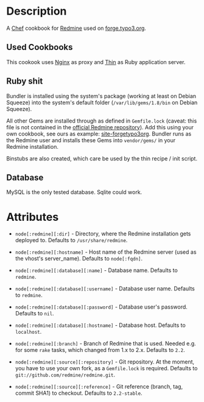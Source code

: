 Description
===========

A [Chef](http://opscode.com/chef) cookbook for [Redmine](http://redmine.org) used on [forge.typo3.org](http://forge.typo3.org).

Used Cookbooks
--------------

This cookook uses [Nginx](http://community.opscode.com/cookbooks/nginx) as proxy and [Thin](http://github.com/typo3-cookbooks/thin) as Ruby application server. 

Ruby shit
---------

Bundler is installed using the system's package (working at least on Debian Squeeze) into the system's default folder (`/var/lib/gems/1.8/bin` on Debian Squeeze).

All other Gems are installed through as defined in `Gemfile.lock` (caveat: this file is not contained in the [official Redmine repository](http://github.com/redmine/redmine)). Add this using your own cookbook, see ours as example: [site-forgetypo3org](http://github.com/typo3-cookbooks/site-forgetypo3org). Bundler runs as the Redmine user and installs these Gems into `vendor/gems/` in your Redmine installation.

Binstubs are also created, which care be used by the thin recipe / init script.

Database
--------

MySQL is the only tested database. Sqlite could work.

Attributes
==========
* `node[:redmine][:dir]` -  Directory, where the Redmine installation gets deployed to. Defaults to `/usr/share/redmine`.
* `node[:redmine][:hostname]` - Host name of the Redmine server (used as the vhost's server_name). Defaults to `node[:fqdn]`.
* `node[:redmine][:database][:name]` - Database name. Defaults to `redmine`.
* `node[:redmine][:database][:username]` - Database user name. Defaults to `redmine`.
* `node[:redmine][:database][:password]` - Database user's password. Defaults to `nil`.
* `node[:redmine][:database][:hostname]` - Database host. Defaults to `localhost`.

* `node[:redmine][:branch]` - Branch of Redmine that is used. Needed e.g. for some `rake` tasks, which changed from 1.x to 2.x. Defaults to `2.2`.
* `node[:redmine][:source][:repository]` - Git repository. At the moment, you have to use your own fork, as a `Gemfile.lock` is required. Defaults to `git://github.com/redmine/redmine.git`.
* `node[:redmine][:source][:reference]` - Git reference (branch, tag, commit SHA1) to checkout. Defaults to `2.2-stable`.

